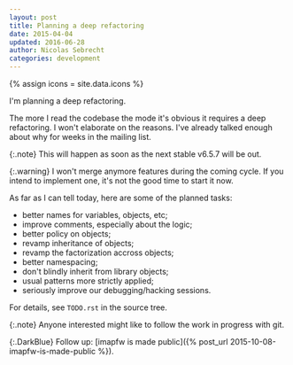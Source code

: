```yaml
---
layout: post
title: Planning a deep refactoring
date: 2015-04-04
updated: 2016-06-28
author: Nicolas Sebrecht
categories: development
---
```

{% assign icons = site.data.icons %}


I'm planning a deep refactoring.

<!--more-->

The more I read the codebase the mode it's obvious it requires a deep refactoring. I won't elaborate on the reasons. I've already talked enough about why for weeks in the mailing list.

{:.note}
This will happen as soon as the next stable v6.5.7 will be out.

{:.warning}
I won't merge anymore features during the coming cycle. If you intend to implement one, it's not the good time to start it now.

As far as I can tell today, here are some of the planned tasks:

* better names for variables, objects, etc;
* improve comments, especially about the logic;
* better policy on objects;
* revamp inheritance of objects;
* revamp the factorization accross objects;
* better namespacing;
* don't blindly inherit from library objects;
* usual patterns more strictly applied;
* seriously improve our debugging/hacking sessions.

For details, see `TODO.rst` in the source tree.

{:.note}
Anyone interested might like to follow the work in progress with git.

{:.DarkBlue}
Follow up: [imapfw is made public]({% post_url 2015-10-08-imapfw-is-made-public %}).

<!--
vim: ts=2 expandtab spelllang=en :
-->
